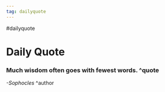 ```yaml
---
tag: dailyquote
---
```


#dailyquote

# Daily Quote

### Much wisdom often goes with fewest words. ^quote
*-Sophocles* ^author
